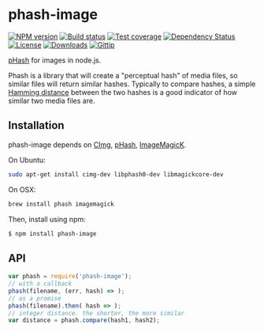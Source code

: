 # phash-image

[![NPM version][npm-image]][npm-url]
[![Build status][travis-image]][travis-url]
[![Test coverage][coveralls-image]][coveralls-url]
[![Dependency Status][david-image]][david-url]
[![License][license-image]][license-url]
[![Downloads][downloads-image]][downloads-url]
[![Gittip][gittip-image]][gittip-url]

  [pHash](http://www.phash.org/) for images in node.js.

  Phash is a library that will create a "perceptual hash" of media files, so similar files will return similar hashes. Typically to compare hashes,
  a simple [Hamming distance](http://en.wikipedia.org/wiki/Hamming_distance) between the two hashes is a good indicator of how similar two
  media files are.

## Installation

phash-image depends on [CImg](http://cimg.sourceforge.net/), [pHash](http://www.phash.org/), [ImageMagicK](http://www.imagemagick.org/).

On Ubuntu:

```bash
sudo apt-get install cimg-dev libphash0-dev libmagickcore-dev
```

On OSX:

```bash
brew install phash imagemagick
```

Then, install using npm:

```bash
$ npm install phash-image
```

## API

```js
var phash = require('phash-image');
// with a callback
phash(filename, (err, hash) => );
// as a promise
phash(filename).then( hash => );
// integer distance. the shorter, the more similar
var distance = phash.compare(hash1, hash2);
```

[npm-image]: https://img.shields.io/npm/v/phash-image.svg?style=flat-square
[npm-url]: https://npmjs.org/package/phash-image
[github-tag]: http://img.shields.io/github/tag/mgmtio/phash-image.svg?style=flat-square
[github-url]: https://github.com/mgmtio/phash-image/tags
[travis-image]: https://img.shields.io/travis/mgmtio/phash-image.svg?style=flat-square
[travis-url]: https://travis-ci.org/mgmtio/phash-image
[coveralls-image]: https://img.shields.io/coveralls/mgmtio/phash-image.svg?style=flat-square
[coveralls-url]: https://coveralls.io/r/mgmtio/phash-image
[david-image]: http://img.shields.io/david/mgmtio/phash-image.svg?style=flat-square
[david-url]: https://david-dm.org/mgmtio/phash-image
[license-image]: http://img.shields.io/npm/l/phash-image.svg?style=flat-square
[license-url]: LICENSE
[downloads-image]: http://img.shields.io/npm/dm/phash-image.svg?style=flat-square
[downloads-url]: https://npmjs.org/package/phash-image
[gittip-image]: https://img.shields.io/gratipay/jonathanong.svg?style=flat-square
[gittip-url]: https://gratipay.com/jonathanong/
